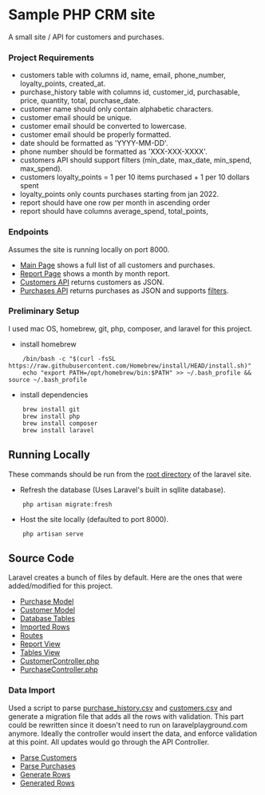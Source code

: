 # Sample PHP CRM site

A small site / API for customers and purchases.

### Project Requirements

- customers table with columns id, name, email, phone_number, loyalty_points, created_at.
- purchase_history table with columns id, customer_id, purchasable, price, quantity, total, purchase_date.
- customer name should only contain alphabetic characters.
- customer email should be unique.
- customer email should be converted to lowercase.
- customer email should be properly formatted.
- date should be formatted as 'YYYY-MM-DD'.
- phone number should be formatted as 'XXX-XXX-XXXX'.
- customers API should support filters (min_date, max_date, min_spend, max_spend).
- customers loyalty_points = 1 per 10 items purchased + 1 per 10 dollars spent
- loyalty_points only counts purchases starting from jan 2022.
- report should have one row per month in ascending order
- report should have columns average_spend, total_points, 

### Endpoints

Assumes the site is running locally on port 8000.

- [Main Page](http://127.0.0.1:8000/) shows a full list of all customers and purchases.
- [Report Page](http://127.0.0.1:8000/report) shows a month by month report.
- [Customers API](http://127.0.0.1:8000/customers) returns customers as JSON.
- [Purchases API](http://127.0.0.1:8000/purchases) returns purchases as JSON and supports [filters](http://127.0.0.1:8000/purchases?max_spend=4000).

### Preliminary Setup

I used mac OS, homebrew, git, php, composer, and laravel for this project.

- install homebrew
```
    /bin/bash -c "$(curl -fsSL https://raw.githubusercontent.com/Homebrew/install/HEAD/install.sh)"
    echo "export PATH=/opt/homebrew/bin:$PATH" >> ~/.bash_profile && source ~/.bash_profile
```
- install dependencies
```
    brew install git
    brew install php
    brew install composer
    brew install laravel
```

## Running Locally

These commands should be run from the [root directory](laravel/crm) of the laravel site.

- Refresh the database (Uses Laravel's built in sqllite database).
```
    php artisan migrate:fresh
```
- Host the site locally (defaulted to port 8000).
```
    php artisan serve
```
## Source Code

Laravel creates a bunch of files by default.
Here are the ones that were added/modified for this project.

- [Purchase Model](laravel/crm/app/Models/Purchase.php)
- [Customer Model](laravel/crm/app/Models/Customer.php)
- [Database Tables](laravel/crm/database/migrations/0001_01_01_000003_create_tables.php)
- [Imported Rows](laravel/crm/database/migrations/0001_01_01_000004_create_rows.php)
- [Routes](laravel/crm/routes/web.php)
- [Report View](laravel/crm/resources/views/report.blade.php)
- [Tables View](laravel/crm/resources/views/result.blade.php)
- [CustomerController.php](laravel/crm/app/Http/Controllers/CustomerController.php)
- [PurchaseController.php](laravel/crm/app/Http/Controllers/PurchaseController.php)

### Data Import

Used a script to parse [purchase_history.csv](data/purchase_history.csv) and [customers.csv](data/customers.csv) and generate a migration file that adds all the rows with validation.  This part could be rewritten since it doesn't need to run on laravelplayground.com anymore.  Ideally the controller would insert the data, and enforce validation at this point.  All updates would go through the API Controller.

- [Parse Customers](data/parse_customers.sh)
- [Parse Purchases](data/parse_purchases.sh)
- [Generate Rows](data/generate_rows.sh)
- [Generated Rows](data/rows.php)
